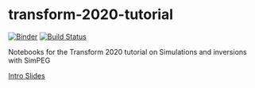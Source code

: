 # transform-2020-tutorial
[![Binder](https://mybinder.org/badge_logo.svg)](https://mybinder.org/v2/gh/simpeg/transform-2020-tutorial/master) [![Build Status](https://travis-ci.org/simpeg/transform-2020-tutorial.svg?branch=master)](https://travis-ci.org/simpeg/transform-2020-tutorial)

Notebooks for the Transform 2020 tutorial on Simulations and inversions with SimPEG

[Intro Slides](https://docs.google.com/presentation/d/1Iw0chJUvjaiuGpQIqiYal719pcvWD2xs2z2aXkpQThQ/edit?usp=sharing)
